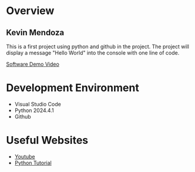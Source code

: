 # Overview

## Kevin Mendoza

This is a first project using python and github in the project. The project will display a message "Hello World" into the console with one line of code.


[Software Demo Video](http://youtube.link.goes.here)

# Development Environment

* Visual Studio Code
* Python 2024.4.1
* Github 

#

# Useful Websites


* [Youtube](https://youtu.be/11oZe0CKPGA)
* [Python Tutorial](https://www.geeksforgeeks.org/python-programming-language/)